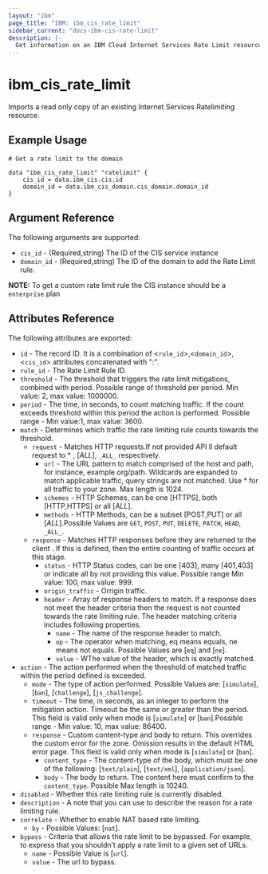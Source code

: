 ```yaml
---
layout: "ibm"
page_title: "IBM: ibm_cis_rate_limit"
sidebar_current: "docs-ibm-cis-rate-limit"
description: |-
  Get information on an IBM Cloud Internet Services Rate Limit resource.
---
```


# ibm_cis_rate_limit

Imports a read only copy of an existing Internet Services Ratelimiting resource.

## Example Usage

```hcl
# Get a rate limit to the domain

data "ibm_cis_rate_limit" "ratelimit" {
    cis_id = data.ibm_cis.cis.id
    domain_id = data.ibm_cis_domain.cis_domain.domain_id
}
```

## Argument Reference

The following arguments are supported:

- `cis_id` - (Required,string) The ID of the CIS service instance
- `domain_id` - (Required,string) The ID of the domain to add the Rate Limit rule.

**NOTE:** To get a custom rate limit rule the CIS instance should be a `enterprise` plan

## Attributes Reference

The following attributes are exported:

- `id` - The record ID. It is a combination of <`rule_id`>,<`domain_id`>,<`cis_id`> attributes concatenated with ":".
- `rule_id` - The Rate Limit Rule ID.
- `threshold` - The threshold that triggers the rate limit mitigations, combined with period. Possible range of threshold per period. Min value: 2, max value: 1000000.
- `period` - The time, in seconds, to count matching traffic. If the count exceeds threshold within this period the action is performed. Possible range - Min value:1, max value: 3600.
- `match` - Determines which traffic the rate limiting rule counts towards the threshold.
  - `request` - Matches HTTP requests.If not provided API ll default request to \* , [_ALL_], `_ALL_` respectively.
    - `url` - The URL pattern to match comprised of the host and path, for instance, example.org/path. Wildcards are expanded to match applicable traffic, query strings are not matched. Use \* for all traffic to your zone. Max length is 1024.
    - `schemes` - HTTP Schemes, can be one [HTTPS], both [HTTP,HTTPS] or all [_ALL_].
    - `methods` - HTTP Methods, can be a subset [POST,PUT] or all [_ALL_].Possible Values are `GET`, `POST`, `PUT`, `DELETE`, `PATCH`, `HEAD`, `_ALL_`.
  - `response` - Matches HTTP responses before they are returned to the client . If this is defined, then the entire counting of traffic occurs at this stage.
    - `status` - HTTP Status codes, can be one [403], many [401,403] or indicate all by not providing this value. Possible range Min value: 100, max value: 999.
    - `origin_traffic` - Orrigin traffic.
    - `header` - Array of response headers to match. If a response does not meet the header criteria then the request is not counted towards the rate limiting rule. The header matching criteria includes following properties.
      - `name` - The name of the response header to match.
      - `op` - The operator when matching, eq means equals, ne means not equals. Possible Values are [`eq`] and [`ne`].
      - `value` - WThe value of the header, which is exactly matched.
- `action` - The action performed when the threshold of matched traffic within the period defined is exceeded.
  - `mode` - The type of action performed. Possible Values are: [`simulate`], [`ban`], [`challenge`], [`js_challenge`].
  - `timeout` - The time, in seconds, as an integer to perform the mitigation action. Timeout be the same or greater than the period. This field is valid only when mode is [`simulate`] or [`ban`].Possible range - Min value: 10, max value: 86400.
  - `response` - Custom content-type and body to return. This overrides the custom error for the zone. Omission results in the default HTML error page. This field is valid only when mode is [`simulate`] or [`ban`].
    - `content_type` - The content-type of the body, which must be one of the following: [`text/plain`], [`text/xml`], [`application/json`].
    - `body` - The body to return. The content here must confirm to the `content_type`. Possible Max length is 10240.
- `disabled` - Whether this rate limiting rule is currently disabled.
- `description` - A note that you can use to describe the reason for a rate limiting rule.
- `correlate` - Whether to enable NAT based rate limiting.
  - `by` - Possible Values: [`nat`].
- `bypass` - Criteria that allows the rate limit to be bypassed. For example, to express that you shouldn’t apply a rate limit to a given set of URLs.
  - `name` - Possible Value is [`url`].
  - `value` - The url to bypass.
